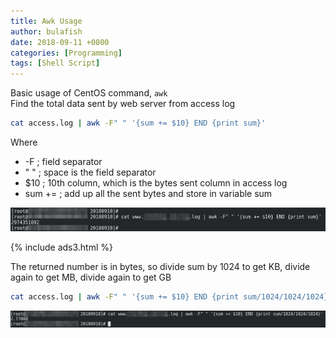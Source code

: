 ```yaml
---
title: Awk Usage
author: bulafish
date: 2018-09-11 +0800
categories: [Programming]
tags: [Shell Script]
---
```


Basic usage of CentOS command, `awk`  
Find the total data sent by web server from access log
```bash
cat access.log | awk -F" " '{sum += $10} END {print sum}'
```
Where
* -F ; field separator
* " " ; space is the field separator
* $10 ;  10th column, which is the bytes sent column in access log
* sum += ; add up all the sent bytes and store in variable sum

![seq](/assets/img/2018091129.png)

{% include ads3.html %}

The returned number is in bytes, so divide sum by 1024 to get KB, divide again to get MB, divide again to get GB
```bash
cat access.log | awk -F" " '{sum += $10} END {print sum/1024/1024/1024}'
```

![seq](/assets/img/2018091130.png)
